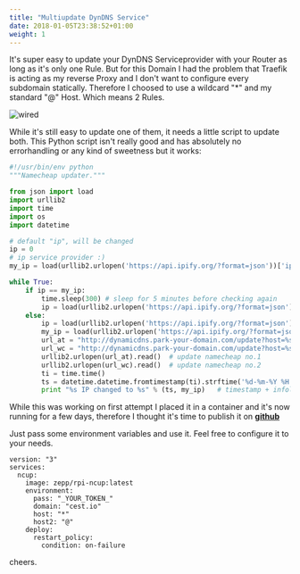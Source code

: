 ```yaml
---
title: "Multiupdate DynDNS Service"
date: 2018-01-05T23:38:52+01:00
weight: 1
---
```


It's super easy to update your DynDNS Serviceprovider with your Router as long as it's only one Rule. But for this Domain I had the problem that Traefik is acting as my reverse Proxy and I don't want to configure every subdomain statically. Therefore I choosed to use a wildcard "*" and my standard "@" Host. Which means 2 Rules.

![wired](/images/img/screens/dyndns.jpg?classes=border&width=500px)

While it's still easy to update one of them, it needs a little script to update both.
This Python script isn't really good and has absolutely no errorhandling or any kind of sweetness but it works:

```python
#!/usr/bin/env python
"""Namecheap updater."""

from json import load
import urllib2
import time
import os
import datetime

# default "ip", will be changed
ip = 0
# ip service provider :)
my_ip = load(urllib2.urlopen('https://api.ipify.org/?format=json'))['ip']

while True:
    if ip == my_ip:
        time.sleep(300) # sleep for 5 minutes before checking again
        ip = load(urllib2.urlopen('https://api.ipify.org/?format=json'))['ip']
    else:
        ip = load(urllib2.urlopen('https://api.ipify.org/?format=json'))['ip']
        my_ip = load(urllib2.urlopen('https://api.ipify.org/?format=json'))['ip']
        url_at = "http://dynamicdns.park-your-domain.com/update?host=%s&domain=%s&password=%s&ip=%s" % (os.environ["host"], os.environ["domain"], os.environ["pass"], my_ip)
        url_wc = "http://dynamicdns.park-your-domain.com/update?host=%s&domain=%s&password=%s&ip=%s" % (os.environ["host2"], os.environ["domain"], os.environ["pass"], my_ip)
        urllib2.urlopen(url_at).read()  # update namecheap no.1
        urllib2.urlopen(url_wc).read()  # update namecheap no.2
        ti = time.time()
        ts = datetime.datetime.fromtimestamp(ti).strftime('%d-%m-%Y %H:%M:%S')
        print "%s IP changed to %s" % (ts, my_ip)   # timestamp + infolog
```

While this was working on first attempt I placed it in a container and it's now running for a few days, therefore I thought it's time to publish it on **[github](https://github.com/zepptron/rpi-ncup)**

Just pass some environment variables and use it. Feel free to configure it to your needs. 

```
version: "3"
services:
  ncup:
    image: zepp/rpi-ncup:latest
    environment:
      pass: "_YOUR_TOKEN_"
      domain: "cest.io"
      host: "*"
      host2: "@"
    deploy:
      restart_policy:
        condition: on-failure
```

cheers.